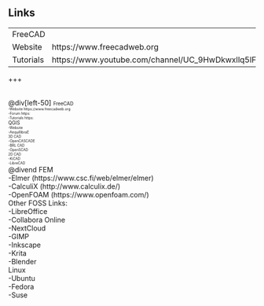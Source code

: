 ## Links
<table>

  <tr>
    <td colspan="2">FreeCAD</td>
    <td colspan="2">QGIS</td> 
  </tr>

  <tr class="tableRow">
    <td>Website</td>
    <td>https://www.freecadweb.org</td>
    <td>Website</td>
    <td>https://<td>
  </tr>

  <tr class="tableRow">
    <td>Tutorials</td>
    <td>https://www.youtube.com/channel/UC_9HwDkwxllq5lFGkYBIH9g</td>
    <td>AequilibraE</td>
    <td>https://<td>
  </tr>

</table>

+++

<br>
@div[left-50]
<span style="font-size:70%">
FreeCAD
</span>
<span style="font-size:50%">
<br>
-Website https://www.freecadweb.org<br>
-Forum https:<br>
-Tutorials https:<br>
</span>
<span style="font-size:70%">
QGIS
</span>
<span style="font-size:50%">
<br>
-Website<br>
-AequillibraE<br>
</span>
<span style="font-size:50%">
3D CAD
</span>
<span style="font-size:50%">
<br>
-OpenCASCADE<br>
-BRL CAD<br>
-OpenSCAD<br>
</span>
<span style="font-size:50%">
2D CAD
</span>
<span style="font-size:50%">
<br>
-KiCAD<br>
-LibreCAD<br>
</span>
@divend
FEM<br>
-Elmer (https://www.csc.fi/web/elmer/elmer)<br>
-CalculiX (http://www.calculix.de/)<br>
-OpenFOAM (https://www.openfoam.com/)<br>
Other FOSS Links:<br>
-LibreOffice<br>
-Collabora Online<br>
-NextCloud<br>
-GIMP<br>
-Inkscape<br>
-Krita<br>
-Blender<br>
Linux<br>
-Ubuntu<br>
-Fedora<br>
-Suse<br>